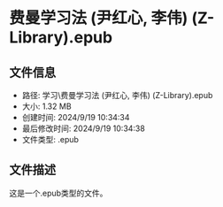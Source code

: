 ﻿# 费曼学习法 (尹红心, 李伟) (Z-Library).epub

## 文件信息
- 路径: 学习\费曼学习法 (尹红心, 李伟) (Z-Library).epub
- 大小: 1.32 MB
- 创建时间: 2024/9/19 10:34:34
- 最后修改时间: 2024/9/19 10:34:38
- 文件类型: .epub

## 文件描述
这是一个.epub类型的文件。

